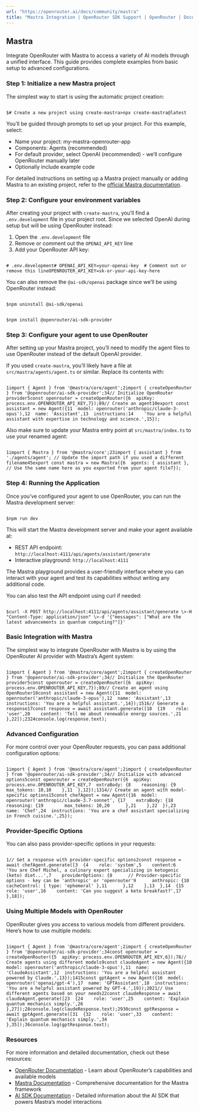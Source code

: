 ```yaml
---
url: "https://openrouter.ai/docs/community/mastra"
title: "Mastra Integration | OpenRouter SDK Support | OpenRouter | Documentation"
---
```


## Mastra

Integrate OpenRouter with Mastra to access a variety of AI models through a unified interface. This guide provides complete examples from basic setup to advanced configurations.

### Step 1: Initialize a new Mastra project

The simplest way to start is using the automatic project creation:

```code-block text-sm

$# Create a new project using create-mastra>npx create-mastra@latest
```

You’ll be guided through prompts to set up your project. For this example, select:

- Name your project: my-mastra-openrouter-app
- Components: Agents (recommended)
- For default provider, select OpenAI (recommended) - we’ll configure OpenRouter manually later
- Optionally include example code

For detailed instructions on setting up a Mastra project manually or adding Mastra to an existing project, refer to the [official Mastra documentation](https://mastra.ai/en/docs/getting-started/installation).

### Step 2: Configure your environment variables

After creating your project with `create-mastra`, you’ll find a `.env.development` file in your project root. Since we selected OpenAI during setup but will be using OpenRouter instead:

1. Open the `.env.development` file
2. Remove or comment out the `OPENAI_API_KEY` line
3. Add your OpenRouter API key:

```code-block text-sm

# .env.development# OPENAI_API_KEY=your-openai-key  # Comment out or remove this lineOPENROUTER_API_KEY=sk-or-your-api-key-here
```

You can also remove the `@ai-sdk/openai` package since we’ll be using OpenRouter instead:

```code-block text-sm

$npm uninstall @ai-sdk/openai
```

```code-block text-sm

$npm install @openrouter/ai-sdk-provider
```

### Step 3: Configure your agent to use OpenRouter

After setting up your Mastra project, you’ll need to modify the agent files to use OpenRouter instead of the default OpenAI provider.

If you used `create-mastra`, you’ll likely have a file at `src/mastra/agents/agent.ts` or similar. Replace its contents with:

```code-block text-sm

1import { Agent } from '@mastra/core/agent';2import { createOpenRouter } from '@openrouter/ai-sdk-provider';34// Initialize OpenRouter provider5const openrouter = createOpenRouter({6  apiKey: process.env.OPENROUTER_API_KEY,7});89// Create an agent10export const assistant = new Agent({11  model: openrouter('anthropic/claude-3-opus'),12  name: 'Assistant',13  instructions:14    'You are a helpful assistant with expertise in technology and science.',15});
```

Also make sure to update your Mastra entry point at `src/mastra/index.ts` to use your renamed agent:

```code-block text-sm

1import { Mastra } from '@mastra/core';23import { assistant } from './agents/agent'; // Update the import path if you used a different filename45export const mastra = new Mastra({6  agents: { assistant }, // Use the same name here as you exported from your agent file7});
```

### Step 4: Running the Application

Once you’ve configured your agent to use OpenRouter, you can run the Mastra development server:

```code-block text-sm

$npm run dev
```

This will start the Mastra development server and make your agent available at:

- REST API endpoint: `http://localhost:4111/api/agents/assistant/generate`
- Interactive playground: `http://localhost:4111`

The Mastra playground provides a user-friendly interface where you can interact with your agent and test its capabilities without writing any additional code.

You can also test the API endpoint using curl if needed:

```code-block text-sm

$curl -X POST http://localhost:4111/api/agents/assistant/generate \>-H "Content-Type: application/json" \>-d '{"messages": ["What are the latest advancements in quantum computing?"]}'
```

### Basic Integration with Mastra

The simplest way to integrate OpenRouter with Mastra is by using the OpenRouter AI provider with Mastra’s Agent system:

```code-block text-sm

1import { Agent } from '@mastra/core/agent';2import { createOpenRouter } from '@openrouter/ai-sdk-provider';34// Initialize the OpenRouter provider5const openrouter = createOpenRouter({6  apiKey: process.env.OPENROUTER_API_KEY,7});89// Create an agent using OpenRouter10const assistant = new Agent({11  model: openrouter('anthropic/claude-3-opus'),12  name: 'Assistant',13  instructions: 'You are a helpful assistant.',14});1516// Generate a response17const response = await assistant.generate([18  {19    role: 'user',20    content: 'Tell me about renewable energy sources.',21  },22]);2324console.log(response.text);

```

### Advanced Configuration

For more control over your OpenRouter requests, you can pass additional configuration options:

```code-block text-sm

1import { Agent } from '@mastra/core/agent';2import { createOpenRouter } from '@openrouter/ai-sdk-provider';34// Initialize with advanced options5const openrouter = createOpenRouter({6  apiKey: process.env.OPENROUTER_API_KEY,7  extraBody: {8    reasoning: {9      max_tokens: 10,10    },11  },12});1314// Create an agent with model-specific options15const chefAgent = new Agent({16  model: openrouter('anthropic/claude-3.7-sonnet', {17    extraBody: {18      reasoning: {19        max_tokens: 10,20      },21    },22  }),23  name: 'Chef',24  instructions: 'You are a chef assistant specializing in French cuisine.',25});

```

### Provider-Specific Options

You can also pass provider-specific options in your requests:

```code-block text-sm

1// Get a response with provider-specific options2const response = await chefAgent.generate([3  {4    role: 'system',5    content:6      'You are Chef Michel, a culinary expert specializing in ketogenic (keto) diet...',7    providerOptions: {8      // Provider-specific options - key can be 'anthropic' or 'openrouter'9      anthropic: {10        cacheControl: { type: 'ephemeral' },11      },12    },13  },14  {15    role: 'user',16    content: 'Can you suggest a keto breakfast?',17  },18]);
```

### Using Multiple Models with OpenRouter

OpenRouter gives you access to various models from different providers. Here’s how to use multiple models:

```code-block text-sm

1import { Agent } from '@mastra/core/agent';2import { createOpenRouter } from '@openrouter/ai-sdk-provider';34const openrouter = createOpenRouter({5  apiKey: process.env.OPENROUTER_API_KEY,6});78// Create agents using different models9const claudeAgent = new Agent({10  model: openrouter('anthropic/claude-3-opus'),11  name: 'ClaudeAssistant',12  instructions: 'You are a helpful assistant powered by Claude.',13});1415const gptAgent = new Agent({16  model: openrouter('openai/gpt-4'),17  name: 'GPTAssistant',18  instructions: 'You are a helpful assistant powered by GPT-4.',19});2021// Use different agents based on your needs22const claudeResponse = await claudeAgent.generate([23  {24    role: 'user',25    content: 'Explain quantum mechanics simply.',26  },27]);28console.log(claudeResponse.text);2930const gptResponse = await gptAgent.generate([31  {32    role: 'user',33    content: 'Explain quantum mechanics simply.',34  },35]);36console.log(gptResponse.text);

```

### Resources

For more information and detailed documentation, check out these resources:

- [OpenRouter Documentation](https://openrouter.ai/docs) \- Learn about OpenRouter’s capabilities and available models
- [Mastra Documentation](https://mastra.ai/docs) \- Comprehensive documentation for the Mastra framework
- [AI SDK Documentation](https://sdk.vercel.ai/docs) \- Detailed information about the AI SDK that powers Mastra’s model interactions